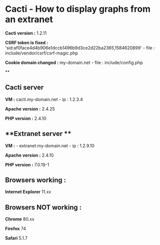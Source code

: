 # Cacti - How to display graphs from an extranet

**Cacti version :** 1.2.11

**CSRF token is fixed :** 'sid:af0face4d4b906e1dccb1496b9d3ce2d22ba2365,1584620899' - file : include/vendor/csrf/csrf-magic.php

**Cookie domain changed :** my-domain.net - file : include/config.php

**

## **Cacti server** 

**VM :** cacti.my-domain.net - ip : 1.2.3.4

**Apache version :** 2.4.25

**PHP version :** 2.4.10

## **Extranet server **

**VM :** - extranet.my-domain.net - ip : 1.2.9.10

**Apache version :** 2.4.10

**PHP version :** 7.0.19-1


## **Browsers working :**

**Internet Explorer** 11.xx

## **Browsers NOT working :**

**Chrome** 80.xx

**Firefox** 74

**Safari** 5.1.7
